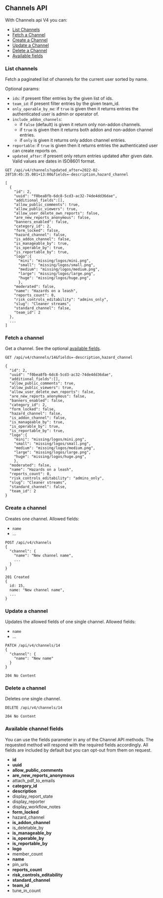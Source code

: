 ## Channels API
With Channels api V4 you can:

- [List Channels](#list-channels)
- [Fetch a Channel](#fetch-a-channel)
- [Create a Channel](#create-a-channel)
- [Update a Channel](#update-a-channel)
- [Delete a Channel](#delete-a-channel)
- [Available fields](#available-channel-fields)


### List channels
Fetch a paginated list of channels for the current user sorted by name.

Optional params:
- `ids`: if present filter entries by the given list of ids.
- `team_id`: if present filter entries by the given team_id.
- `only_operable_by_me`: if `true` is given then it returns entries the authenticated user is admin or operator of.
- `include_addon_channels`:
  - if `false` (default) is given it return only non-addon channels.
  - if `true` is given then it returns both addon and non-addon channel entries.
  - if `only` is given it returns only addon channel entries.
- `reportable`: if `true` is given then it returns entries the authenticated user can create reports on.
- `updated_after`: if present only return entries updated after given date. Valid values are dates in ISO8601 format.

```
GET /api/v4/channels?updated_after=2022-02-28T10:45:35.081+13:00&fields=-description,hazard_channel
```

```
[  
  {
    "id": 2,
    "uuid": "f0bea8fb-6dc8-5cd3-ac32-74de4dd36dae",
    "additional_fields":[],
    "allow_public_comments": true,
    "allow_public_viewers": true,
    "allow_user_delete_own_reports": false,
    "are_new_reports_anonymous": false,
    "banners_enabled": false,
    "category_id": 2,
    "form_locked": false,
    "hazard_channel": false,
    "is_addon_channel": false,
    "is_manageable_by": true,
    "is_operable_by": true,
    "is_reportable_by": true,
    "logo":{
      "mini": "missing/logos/mini.png",
      "small": "missing/logos/small.png",
      "medium": "missing/logos/medium.png",
      "large": "missing/logos/large.png",
      "huge": "missing/logos/huge.png",
      },
    "moderated": false,
    "name": "Hazards on a leash",
    "reports_count": 0,
    "risk_controls_editability": "admins_only",
    "slug": "Cleaner streams",
    "standard_channel": false,
    "team_id": 2
  },
  ...
]
```

### Fetch a channel

Get a channel. See the optional [available fields](#available-channel-fields).
```
GET /api/v4/channels/14&fields=-description,hazard_channel
```

```
{
  "id": 2,
  "uuid": "f0bea8fb-6dc8-5cd3-ac32-74de4dd36dae",
  "additional_fields":[],
  "allow_public_comments": true,
  "allow_public_viewers": true,
  "allow_user_delete_own_reports": false,
  "are_new_reports_anonymous": false,
  "banners_enabled": false,
  "category_id": 2,
  "form_locked": false,
  "hazard_channel": false,
  "is_addon_channel": false,
  "is_manageable_by": true,
  "is_operable_by": true,
  "is_reportable_by": true,
  "logo":{
    "mini": "missing/logos/mini.png",
    "small": "missing/logos/small.png",
    "medium": "missing/logos/medium.png",
    "large": "missing/logos/large.png",
    "huge": "missing/logos/huge.png",
    },
  "moderated": false,
  "name": "Hazards on a leash",
  "reports_count": 0,
  "risk_controls_editability": "admins_only",
  "slug": "Cleaner streams",
  "standard_channel": false,
  "team_id": 2
}
```


### Create a channel
Creates one channel.
Allowed fields:
  - `name`
  - ...

```
POST /api/v4/channels
{
  "channel": {
    "name": "New channel name",
    ...
  }
}
```

```
201 Created
{
  id: 15,
  name: "New channel name",
  ...
}
```


### Update a channel
Updates the allowed fields of one single channel.
Allowed fields:
  - `name`
  - ...

```
PATCH /api/v4/channels/14
{
  "channel": {
    "name": "New name"
  }
}
```

```
204 No Content
```


### Delete a channel
Deletes one single channel.

```
DELETE /api/v4/channels/14
```

```
204 No Content
```

### Available channel fields
You can use the fields parameter in any of the Channel API methods. The requested
method will respond with the required fields accordingly. All fields are
included by default but you can opt-out from them on request.

- **id**
- **uuid**
- **allow_public_comments**
- **are_new_reports_anonymous**
- attach_pdf_to_emails
- **category_id**
- **description**
- display_report_state
- display_reporter
- display_workflow_notes
- **form_locked**
- hazard_channel
- **is_addon_channel**
- is_deletable_by
- **is_manageable_by**
- **is_operable_by**
- **is_reportable_by**
- **logo**
- member_count
- **name**
- pin_urls
- **reports_count**
- **risk_controls_editability**
- **standard_channel**
- **team_id**
- tune_in_count
